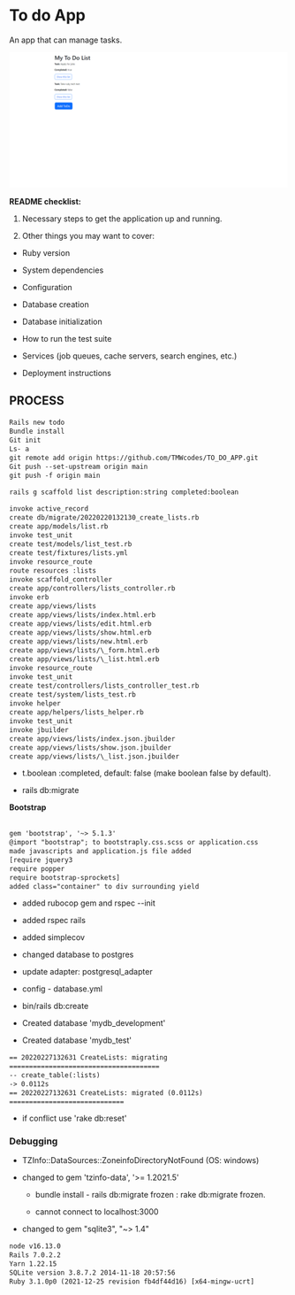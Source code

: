 # To do App

An app that can manage tasks.

![images](./app/assets/images/to_do_list.png)

**README checklist:**

1. Necessary steps to get the application up and running.

2. Other things you may want to cover:

- Ruby version

- System dependencies

- Configuration

- Database creation

- Database initialization

- How to run the test suite

- Services (job queues, cache servers, search engines, etc.)

- Deployment instructions

## PROCESS

```
Rails new todo
Bundle install
Git init
Ls- a
git remote add origin https://github.com/TMWcodes/TO_DO_APP.git
Git push --set-upstream origin main
git push -f origin main
```

```
rails g scaffold list description:string completed:boolean
```

```
invoke active_record
create db/migrate/20220220132130_create_lists.rb
create app/models/list.rb
invoke test_unit
create test/models/list_test.rb
create test/fixtures/lists.yml
invoke resource_route
route resources :lists
invoke scaffold_controller
create app/controllers/lists_controller.rb
invoke erb
create app/views/lists
create app/views/lists/index.html.erb
create app/views/lists/edit.html.erb
create app/views/lists/show.html.erb
create app/views/lists/new.html.erb
create app/views/lists/\_form.html.erb
create app/views/lists/\_list.html.erb
invoke resource_route
invoke test_unit
create test/controllers/lists_controller_test.rb
create test/system/lists_test.rb
invoke helper
create app/helpers/lists_helper.rb
invoke test_unit
invoke jbuilder
create app/views/lists/index.json.jbuilder
create app/views/lists/show.json.jbuilder
create app/views/lists/\_list.json.jbuilder
```

- t.boolean :completed, default: false (make boolean false by default).

- rails db:migrate

**Bootstrap**

```

gem 'bootstrap', '~> 5.1.3'
@import "bootstrap"; to bootstraply.css.scss or application.css
made javascripts and application.js file added
[require jquery3
require popper
require bootstrap-sprockets]
added class="container" to div surrounding yield
```

- added rubocop gem and rspec --init
- added rspec rails
- added simplecov

- changed database to postgres
- update adapter: postgresql_adapter

- config - database.yml

- bin/rails db:create
- Created database 'mydb_development'
- Created database 'mydb_test'

```
== 20220227132631 CreateLists: migrating ======================================
-- create_table(:lists)
-> 0.0112s
== 20220227132631 CreateLists: migrated (0.0112s) =============================
```

- if conflict use 'rake db:reset'

### Debugging

- TZInfo::DataSources::ZoneinfoDirectoryNotFound (OS: windows)

- changed to gem 'tzinfo-data', '>= 1.2021.5'

  - bundle install - rails db:migrate frozen : rake db:migrate frozen.

  - cannot connect to localhost:3000

- changed to gem "sqlite3", "~> 1.4"

```
node v16.13.0
Rails 7.0.2.2
Yarn 1.22.15
SQLite version 3.8.7.2 2014-11-18 20:57:56
Ruby 3.1.0p0 (2021-12-25 revision fb4df44d16) [x64-mingw-ucrt]
```
